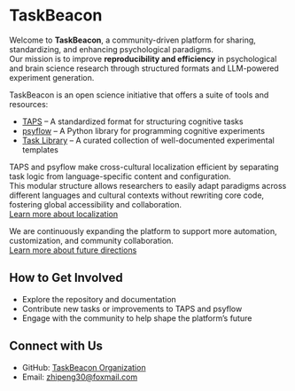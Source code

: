 # TaskBeacon

Welcome to **TaskBeacon**, a community-driven platform for sharing, standardizing, and enhancing psychological paradigms.  
Our mission is to improve **reproducibility and efficiency** in psychological and brain science research through structured formats and LLM-powered experiment generation.

TaskBeacon is an open science initiative that offers a suite of tools and resources:

- [TAPS](https://taskbeacon.github.io/taps) – A standardized format for structuring cognitive tasks  
- [psyflow](https://taskbeacon.github.io/psyflow/) – A Python library for programming cognitive experiments  
- [Task Library](https://taskbeacon.github.io/task_index/) – A curated collection of well-documented experimental templates  

TAPS and psyflow make cross-cultural localization efficient by separating task logic from language-specific content and configuration.  
This modular structure allows researchers to easily adapt paradigms across different languages and cultural contexts without rewriting core code, fostering global accessibility and collaboration.  
[Learn more about localization](https://taskbeacon.github.io/localization)

We are continuously expanding the platform to support more automation, customization, and community collaboration.  
[Learn more about future directions](https://taskbeacon.github.io/future_directions)

## How to Get Involved

- Explore the repository and documentation  
- Contribute new tasks or improvements to TAPS and psyflow  
- Engage with the community to help shape the platform’s future  

## Connect with Us

- GitHub: [TaskBeacon Organization](https://github.com/TaskBeacon)  
- Email: zhipeng30@foxmail.com  
